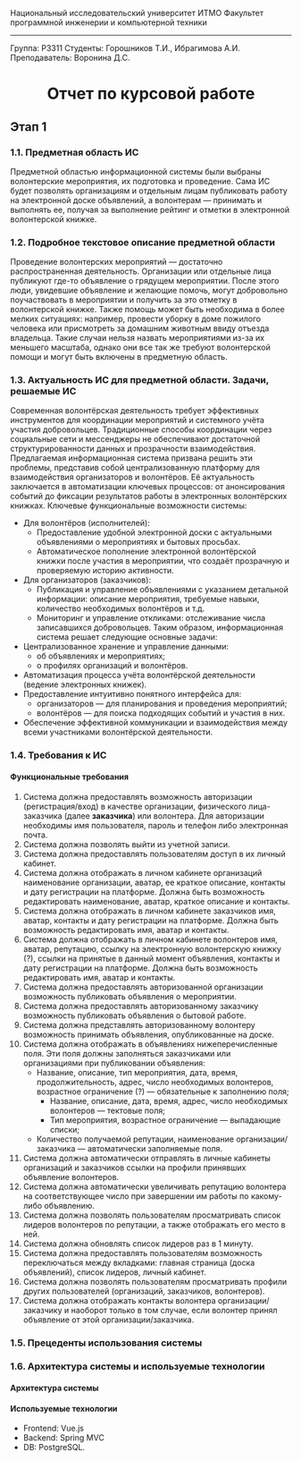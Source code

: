 Национальный исследовательский университет ИТМО
Факультет программной инженерии и компьютерной техники
___
Группа: P3311
Студенты: Горошников Т.И., Ибрагимова А.И.
Преподаватель: Воронина Д.С.
# <center>Отчет по курсовой работе</center>
<div class="page-break" style="page-break-before: always;"></div>

## Этап 1
### 1.1. Предметная область ИС
Предметной областью информационной системы были выбраны волонтерские мероприятия, их подготовка и проведение.
Сама ИС будет позволять организациям и отдельным лицам публиковать работу на электронной доске объявлений, а волонтерам — принимать и выполнять ее, получая за выполнение рейтинг и отметки в электронной волонтерской книжке.
### 1.2. Подробное текстовое описание предметной области
Проведение волонтерских мероприятий — достаточно распространенная деятельность. Организации или отдельные лица публикуют где-то объявление о грядущем мероприятии. После этого люди, увидевшие объявление и желающие помочь, могут добровольно поучаствовать в мероприятии и получить за это отметку в волонтерской книжке.
Также помощь может быть необходима в более мелких ситуациях: например, провести уборку в доме пожилого человека или присмотреть за домашним животным ввиду отъезда владельца. Такие случаи нельзя назвать мероприятиями из-за их меньшего масштаба, однако они все так же требуют волонтерской помощи и могут быть включены в предметную область.
### 1.3. Актуальность ИС для предметной области. Задачи, решаемые ИС
Современная волонтёрская деятельность требует эффективных инструментов для координации мероприятий и системного учёта участия добровольцев. Традиционные способы координации через социальные сети и мессенджеры не обеспечивают достаточной структурированности данных и прозрачности взаимодействия.
Предлагаемая информационная система призвана решить эти проблемы, представив собой централизованную платформу для взаимодействия организаторов и волонтёров. Её актуальность заключается в автоматизации ключевых процессов: от анонсирования событий до фиксации результатов работы в электронных волонтёрских книжках.
Ключевые функциональные возможности системы:
- Для волонтёров (исполнителей):
    - Предоставление удобной электронной доски с актуальными объявлениями о мероприятиях и бытовых просьбах.
    - Автоматическое пополнение электронной волонтёрской книжки после участия в мероприятии, что создаёт прозрачную и проверяемую историю активности.
- Для организаторов (заказчиков):
    - Публикация и управление объявлениями с указанием детальной информации: описание мероприятия, требуемые навыки, количество необходимых волонтёров и т.д.
    - Мониторинг и управление откликами: отслеживание числа записавшихся добровольцев.
Таким образом, информационная система решает следующие основные задачи:
- Централизованное хранение и управление данными:
    - об объявлениях и мероприятиях;
    - о профилях организаций и волонтёров.
- Автоматизация процесса учёта волонтёрской деятельности (ведение электронных книжек).
- Предоставление интуитивно понятного интерфейса для:
    - организаторов — для планирования и проведения мероприятий;
    - волонтёров — для поиска подходящих событий и участия в них.
- Обеспечение эффективной коммуникации и взаимодействия между всеми участниками волонтёрской деятельности.
### 1.4. Требования к ИС
#### Функциональные требования
1) Система должна предоставлять возможность авторизации (регистрация/вход) в качестве организации, физического лица-заказчика (далее **заказчика**) или волонтера. Для авторизации необходимы имя пользователя, пароль и телефон либо электронная почта.
2) Система должна позволять выйти из учетной записи.
3) Система должна предоставлять пользователям доступ в их личный кабинет.
4) Система должна отображать в личном кабинете организаций наименование организации, аватар, ее краткое описание, контакты и дату регистрации на платформе. Должна быть возможность редактировать наименование, аватар, краткое описание и контакты.
5) Система должна отображать в личном кабинете заказчиков имя, аватар, контакты и дату регистрации на платформе. Должна быть возможность редактировать имя, аватар и контакты.
6) Система должна отображать в личном кабинете волонтеров имя, аватар, репутацию, ссылку на электронную волонтерскую книжку (?), ссылки на принятые в данный момент объявления, контакты и дату регистрации на платформе. Должна быть возможность редактировать имя, аватар и контакты.
7) Система должна предоставлять авторизованной организации возможность публиковать объявления о мероприятии.
8) Система должна предоставлять авторизованному заказчику возможность публиковать объявления о бытовой работе.
9) Система должна представлять авторизованному волонтеру возможность принимать объявления, опубликованные на доске.
10) Система должна отображать в объявлениях нижеперечисленные поля. Эти поля должны заполняться заказчиками или организациями при публиковании объявления:
	- Название, описание, тип мероприятия, дата, время, продолжительность, адрес, число необходимых волонтеров, возрастное ограничение (?) — обязательные к заполнению поля;
		- Название, описание, дата, время, адрес, число необходимых волонтеров — тектовые поля;
		- Тип мероприятия, возрастное ограничение — выпадающие списки;
	- Количество получаемой репутации, наименование организации/заказчика — автоматически заполняемые поля.
11) Система должна автоматически отправлять в личные кабинеты организаций и заказчиков ссылки на профили принявших объявление волонтеров.
12) Система должна автоматически увеличивать репутацию волонтера на соответствующее число при завершении им работы по какому-либо объявлению.
13) Система должна позволять пользователям просматривать список лидеров волонтеров по репутации, а также отображать его место в ней.
14) Система должна обновлять список лидеров раз в 1 минуту.
15) Система должна предоставлять пользователям возможность переключаться между вкладками: главная страница (доска объявлений), список лидеров, личный кабинет.
16) Система должна позволять пользователям просматривать профили других пользователей (организаций, заказчиков, волонтеров).
17) Система должна отображать контакты волонтера организации/заказчику и наоборот только в том случае, если волонтер принял объявление от этой организации/заказчика.
### 1.5. Прецеденты использования системы
### 1.6. Архитектура системы и используемые технологии
#### Архитектура системы

#### Используемые технологии
- Frontend: Vue.js
- Backend: Spring MVC
- DB: PostgreSQL.
